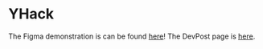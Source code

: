 # YHack
The Figma demonstration is can be found [here](https://www.figma.com/file/R8DxI8ezUTYgccAGgfIQsk/YHack-1.0)!
The DevPost page is [here](https://devpost.com/software/tutoree-private-tuition-platform-with-no-middleman-charges).

